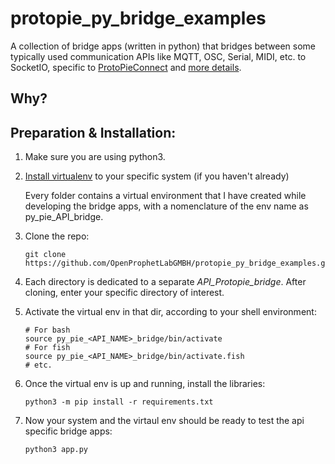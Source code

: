 # protopie_py_bridge_examples
A collection of bridge apps (written in python) that bridges between some typically used communication APIs like MQTT, OSC, Serial, MIDI, etc. to SocketIO, specific to [ProtoPieConnect](https://www.protopie.io/learn/docs/connect/getting-started) and [more details](https://protopie.notion.site/ProtoPie-Connect-Basics-Best-Practices-b68fec1986e9429ca71cc41e3905f095). 

## Why?


## Preparation & Installation:
1. Make sure you are using python3. 
2. [Install virtualenv](https://packaging.python.org/en/latest/guides/installing-using-pip-and-virtual-environments/) to your specific system (if you haven't already)
    
    Every folder contains a virtual environment that I have created while developing the bridge apps, with a nomenclature of the env name as py_pie_API_bridge. 
3. Clone the repo: 
   ```shell
   git clone https://github.com/OpenProphetLabGMBH/protopie_py_bridge_examples.git
   ``` 
4. Each directory is dedicated to a separate _API_Protopie_bridge_. After cloning, enter your specific directory of interest.
5. Activate the virtual env in that dir, according to your shell environment: 
   ```shell
   # For bash
   source py_pie_<API_NAME>_bridge/bin/activate 
   # For fish
   source py_pie_<API_NAME>_bridge/bin/activate.fish 
   # etc. 
   ```
6. Once the virtual env is up and running, install the libraries:
   ```shell
   python3 -m pip install -r requirements.txt
   ```
7. Now your system and the virtaul env should be ready to test the api specific bridge apps: 
   ```shell
   python3 app.py
   ```


